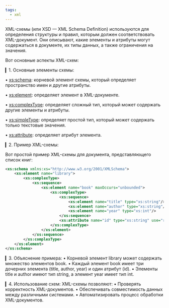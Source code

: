 ```yaml
---
tags:
  - xml
---
```


XML-схемы (или XSD — XML Schema Definition) используются для определения структуры и правил, которым должен соответствовать XML-документ. Они описывают, какие элементы и атрибуты могут содержаться в документе, их типы данных, а также ограничения на значения.

Вот основные аспекты XML-схем:

▎1. Основные элементы схемы:

• <xs:schema>: корневой элемент схемы, который определяет пространство имен и другие атрибуты.

• <xs:element>: определяет элемент в XML-документе.

• <xs:complexType>: определяет сложный тип, который может содержать другие элементы и атрибуты.

• <xs:simpleType>: определяет простой тип, который может содержать только текстовые значения.

• <xs:attribute>: определяет атрибут элемента.

▎2. Пример XML-схемы:

Вот простой пример XML-схемы для документа, представляющего список книг:
```xml
<xs:schema xmlns:xs="http://www.w3.org/2001/XMLSchema">
    <xs:element name="library">
        <xs:complexType>
            <xs:sequence>
                <xs:element name="book" maxOccurs="unbounded">
                    <xs:complexType>
                        <xs:sequence>
                            <xs:element name="title" type="xs:string"/>
                            <xs:element name="author" type="xs:string"/>
                            <xs:element name="year" type="xs:int"/>
                        </xs:sequence>
                        <xs:attribute name="id" type="xs:string" use="required"/>
                    </xs:complexType>
                </xs:element>
            </xs:sequence>
        </xs:complexType>
    </xs:element>
</xs:schema>
```
▎3. Объяснение примера:
• Корневой элемент library может содержать множество элементов book.
• Каждый элемент book имеет три дочерних элемента (title, author, year) и один атрибут (id).
• Элементы title и author имеют тип string, а элемент year имеет тип int.

▎4. Использование схем:
XML-схемы позволяют:
• Проверять корректность XML-документов.
• Обеспечивать совместимость данных между различными системами.
• Автоматизировать процесс обработки XML-документов.

